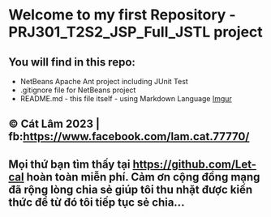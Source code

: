 # Welcome to my first Repository - PRJ301_T2S2_JSP_Full_JSTL project
## You will find in this repo:

* NetBeans Apache Ant project including JUnit Test
* .gitignore file for NetBeans project
* README.md - this file itself - using Markdown Language
[Imgur](https://i.imgur.com/pDiAfTO.png)

## © Cát Lâm 2023  | fb:https://www.facebook.com/lam.cat.77770/
## Mọi thứ bạn tìm thấy tại https://github.com/Let-cal hoàn toàn miễn phí. Cảm ơn cộng đồng mạng đã rộng lòng chia sẻ giúp tôi thu nhặt được kiến thức để từ đó tôi tiếp tục sẻ chia...

